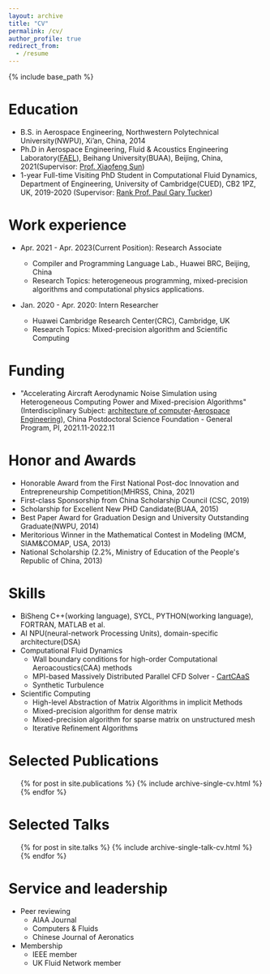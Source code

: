 ```yaml
---
layout: archive
title: "CV"
permalink: /cv/
author_profile: true
redirect_from:
  - /resume
---
```


{% include base_path %}

Education
======
* B.S. in Aerospace Engineering, Northwestern Polytechnical University(NWPU), Xi’an, China, 2014
* Ph.D in Aerospace Engineering, Fluid & Acoustics Engineering Laboratory([FAEL]( fael.buaa.edu.cn)), Beihang University(BUAA), Beijing, China, 2021(Supervisor: [Prof. Xiaofeng Sun](http://shi.buaa.edu.cn/sunxiaofeng/en/index.htm))
* 1-year Full-time Visiting PhD Student in Computational Fluid Dynamics, Department of Engineering, University of Cambridge(CUED), CB2 1PZ, UK, 2019-2020 (Supervisor: [Rank Prof. Paul Gary Tucker](http://www.eng.cam.ac.uk/profiles/pgt23)) 

Work experience
======
* Apr. 2021 - Apr. 2023(Current Position): Research Associate
  * Compiler and Programming Language Lab., Huawei BRC, Beijing, China
  * Research Topics: heterogeneous programming, mixed-precision algorithms and computational physics applications. 

* Jan. 2020 - Apr. 2020: Intern Researcher
  * Huawei Cambridge Research Center(CRC), Cambridge, UK
  * Research Topics: Mixed-precision algorithm and Scientific Computing

Funding
======
* "Accelerating Aircraft Aerodynamic Noise Simulation using Heterogeneous Computing Power and Mixed-precision Algorithms"(Interdisciplinary Subject: [architecture of computer](https://en.wikipedia.org/wiki/Computer_architecture)-[Aerospace Engineering](https://en.wikipedia.org/wiki/Aerospace_engineering)), China Postdoctoral Science Foundation - General Program, PI, 2021.11-2022.11

Honor and Awards
======
* Honorable Award from the First National Post-doc Innovation and Entrepreneurship Competition(MHRSS, China, 2021)
* First-class Sponsorship from China Scholarship Council (CSC, 2019)
* Scholarship for Excellent New PHD Candidate(BUAA, 2015)
* Best Paper Award for Graduation Design and University Outstanding Graduate(NWPU, 2014)
* Meritorious Winner in the Mathematical Contest in Modeling (MCM, SIAM&COMAP, USA, 2013) 
* National Scholarship (2.2%, Ministry of Education of the People's Republic of China, 2013) 
  
Skills
======
* BiSheng C++(working language), SYCL, PYTHON(working language), FORTRAN, MATLAB et al.
* AI NPU(neural-network Processing Units), domain-specific architecture(DSA)
* Computational Fluid Dynamics
  * Wall boundary conditions for high-order Computational Aeroacoustics(CAA) methods
  * MPI-based Massively Distributed Parallel CFD Solver - [CartCAaS](https://chenglong92.github.io/teaching/)
  * Synthetic Turbulence
* Scientific Computing
  * High-level Abstraction of Matrix Algorithms in implicit Methods 
  * Mixed-precision algorithm for dense matrix
  * Mixed-precision algorithm for sparse matrix on unstructured mesh
  * Iterative Refinement Algorithms

Selected Publications
======
  <ul>{% for post in site.publications %}
    {% include archive-single-cv.html %}
  {% endfor %}</ul>
  
Selected Talks
======
  <ul>{% for post in site.talks %}
    {% include archive-single-talk-cv.html %}
  {% endfor %}</ul>
  
Service and leadership
======
* Peer reviewing
  * AIAA Journal
  * Computers & Fluids
  * Chinese Journal of Aeronatics
* Membership
  * IEEE member
  * UK Fluid Network member
